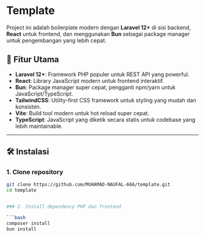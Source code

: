 # Template

Project ini adalah boilerplate modern dengan **Laravel 12+** di sisi backend, **React** untuk frontend, dan menggunakan **Bun** sebagai package manager untuk pengembangan yang lebih cepat.

## 🚀 Fitur Utama

- **Laravel 12+**: Framework PHP populer untuk REST API yang powerful.
- **React**: Library JavaScript modern untuk frontend interaktif.
- **Bun**: Package manager super cepat, pengganti npm/yarn untuk JavaScript/TypeScript.
- **TailwindCSS**: Utility-first CSS framework untuk styling yang mudah dan konsisten.
- **Vite**: Build tool modern untuk hot reload super cepat.
- **TypeScript**: JavaScript yang diketik secara statis untuk codebase yang lebih maintainable.

---

## 🛠️ Instalasi

### 1. Clone repository
```bash
git clone https://github.com/MUHAMAD-NAUFAL-666/template.git
cd template


### 2. Install dependency PHP dan frontend

```bash
composer install
bun install

